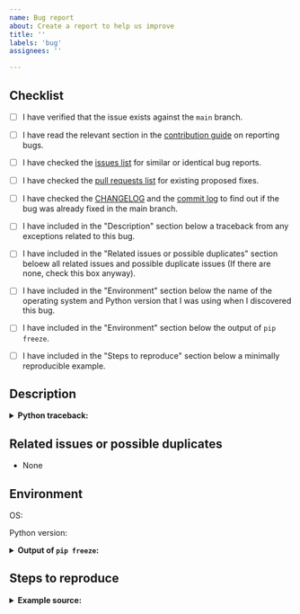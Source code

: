 ```yaml
---
name: Bug report
about: Create a report to help us improve
title: ''
labels: 'bug'
assignees: ''

---
```


<!--
Please fill this template entirely and do not erase any of it.
We reserve the right to close without a response bug reports which are incomplete.
-->

## Checklist

<!-- To check an item on the list replace [ ] with [x]. -->

- [ ] I have verified that the issue exists against the `main` branch.
- [ ] I have read the relevant section in the [contribution guide](https://github.com/scale-lab/MILPTune/blob/main/CONTRIBUTING.md#bug-reports-and-feature-requests) on reporting bugs.
- [ ] I have checked the [issues list](https://github.com/scale-lab/MILPTune/issues) for similar or identical bug reports.
- [ ] I have checked the [pull requests list](https://github.com/scale-lab/MILPTune/pulls) for existing proposed fixes.
- [ ] I have checked the [CHANGELOG](https://github.com/scale-lab/MILPTune/blob/main/CHANGELOG.md) and the [commit log](https://github.com/scale-lab/MILPTune/commits/main) to find out if the bug was already fixed in the main branch.
- [ ] I have included in the "Description" section below a traceback from any exceptions related to this bug.
- [ ] I have included in the "Related issues or possible duplicates" section beloew all related issues and possible duplicate issues (If there are none, check this box anyway).
- [ ] I have included in the "Environment" section below the name of the operating system and Python version that I was using when I discovered this bug.
- [ ] I have included in the "Environment" section below the output of `pip freeze`.
- [ ] I have included in the "Steps to reproduce" section below a minimally reproducible example.


## Description

<!-- Please provide a clear and concise description of what the bug is here. -->

<details>
<summary><b>Python traceback:</b></summary>
<p>

<!-- Paste the traceback from any exception (if there was one) in between the next two lines below -->
```
```

</p>
</details>


## Related issues or possible duplicates

- None


## Environment

<!-- Provide the name of operating system below (e.g. OS X, Linux) -->
OS:

<!-- Provide the Python version you were using (e.g. 3.7.1) -->
Python version:

<details>
<summary><b>Output of <code>pip freeze</code>:</b></summary>
<p>

<!-- Paste the output of `pip freeze` in between the next two lines below -->
```
```

</p>
</details>


## Steps to reproduce


<details>
<summary><b>Example source:</b></summary>
<p>

<!-- Add a fully runnable example in between the next two lines below that will reproduce the bug -->
```
```

</p>
</details>
